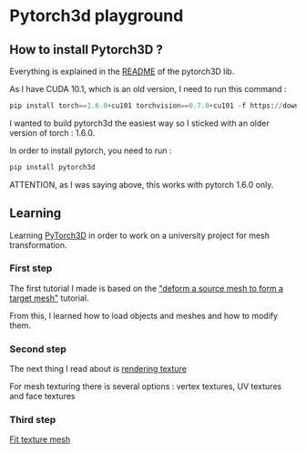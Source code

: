 # Pytorch3d playground

## How to install Pytorch3D ?

Everything is explained in the [README](https://github.com/facebookresearch/pytorch3d/blob/master/INSTALL.md) of the pytorch3D lib.

As I have CUDA 10.1, which is an old version, I need to run this command : 

```python
pip install torch==1.6.0+cu101 torchvision==0.7.0+cu101 -f https://download.pytorch.org/whl/torch_stable.html
```

I wanted to build pytorch3d the easiest way so I sticked with an older version of torch : 1.6.0.

In order to install pytorch, you need to run :

```python
pip install pytorch3d
```


ATTENTION, as I was saying above, this works with pytorch 1.6.0 only.

## Learning

Learning [PyTorch3D](https://github.com/facebookresearch/pytorch3d) in order to work on a university project for mesh transformation.

### First step 

The first tutorial I made is based on the ["deform a source mesh to form a target mesh"](https://pytorch3d.org/tutorials/deform_source_mesh_to_target_mesh) tutorial.

From this, I learned how to load objects and meshes and how to modify them.

### Second step

The next thing I read about is [rendering texture](https://pytorch3d.org/tutorials/render_textured_meshes)

For mesh texturing there is several options : vertex textures, UV textures and face textures

### Third step

[Fit texture mesh](https://pytorch3d.org/tutorials/fit_textured_mesh)
